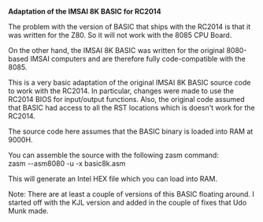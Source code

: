 <b>Adaptation of the IMSAI 8K BASIC for RC2014</b>
<p>
The problem with the version of BASIC that ships with the RC2014 is that it was written for the Z80. So it will not work with the 8085 CPU Board.
<p>
On the other hand, the IMSAI 8K BASIC was written for the original 8080-based IMSAI computers and are therefore fully code-compatible with the 8085.
<p>
This is a very basic adaptation of the original IMSAI 8K BASIC source code to work with the RC2014. In particular, changes were made to use the RC2014 BIOS for input/output functions. Also, the original code assumed that BASIC had access to all the RST locations which is doesn't work for the RC2014.
<p>
The source code here assumes that the BASIC binary is loaded into RAM at 9000H.
<p>
You can assemble the source with the following zasm command:
<br>zasm --asm8080 -u -x basic8k.asm 
<p>
This will generate an Intel HEX file which you can load into RAM.
<p>
Note: There are at least a couple of versions of this BASIC floating around. I started off with the KJL version and added in the couple of fixes that Udo Munk made.
